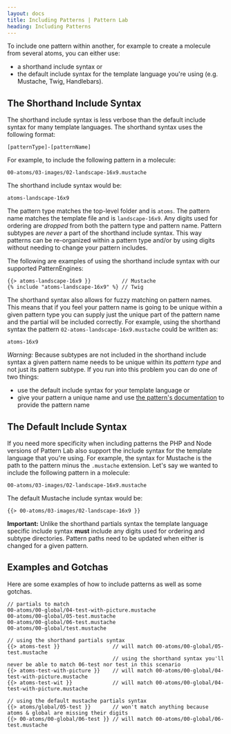 ```yaml
---
layout: docs
title: Including Patterns | Pattern Lab
heading: Including Patterns
---
```


To include one pattern within another, for example to create a molecule from several atoms, you can either use:

* a shorthand include syntax or
* the default include syntax for the template language you're using (e.g. Mustache, Twig, Handlebars).

## The Shorthand Include Syntax

The shorthand include syntax is less verbose than the default include syntax for many template languages. The shorthand syntax uses the following format:

    [patternType]-[patternName]

For example, to include the following pattern in a molecule:

    00-atoms/03-images/02-landscape-16x9.mustache

The shorthand include syntax would be:

    atoms-landscape-16x9

The pattern type matches the top-level folder and is `atoms`. The pattern name matches the template file and is `landscape-16x9`. Any digits used for ordering are _dropped_ from both the pattern type and pattern name. Pattern subtypes are _never_ a part of the shorthand include syntax. This way patterns can be re-organized within a pattern type and/or by using digits without needing to change your pattern includes.

The following are examples of using the shorthand include syntax with our supported PatternEngines:

    {{> atoms-landscape-16x9 }}          // Mustache
    {% include "atoms-landscape-16x9" %} // Twig

The shorthand syntax also allows for fuzzy matching on pattern names. This means that if you feel your pattern name is going to be unique within a given pattern type you can supply just the unique part of the pattern name and the partial will be included correctly. For example, using the shorthand syntax the pattern `02-atoms-landscape-16x9.mustache` could be written as:

    atoms-16x9

*Warning:* Because subtypes are not included in the shorthand include syntax a given pattern name needs to be unique within its _pattern type_ and not just its pattern subtype. If you run into this problem you can do one of two things:

* use the default include syntax for your template language or
* give your pattern a unique name and use [the pattern's documentation](/docs/pattern-documentation.html) to provide the pattern name


## The Default Include Syntax

If you need more specificity when including patterns the PHP and Node versions of Pattern Lab also support the include syntax for the template language that you're using. For example, the syntax for Mustache is the path to the pattern minus the `.mustache` extension. Let's say we wanted to include the following pattern in a molecule:

    00-atoms/03-images/02-landscape-16x9.mustache

The default Mustache include syntax would be:

    {{> 00-atoms/03-images/02-landscape-16x9 }}

**Important:** Unlike the shorthand partials syntax the template language specific include syntax **must** include any digits used for ordering and subtype directories. Pattern paths need to be updated when either is changed for a given pattern.

## Examples and Gotchas

Here are some examples of how to include patterns as well as some gotchas.

```
// partials to match
00-atoms/00-global/04-test-with-picture.mustache
00-atoms/00-global/05-test.mustache
00-atoms/00-global/06-test.mustache
00-atoms/00-global/test.mustache

// using the shorthand partials syntax
{{> atoms-test }}                 // will match 00-atoms/00-global/05-test.mustache
                                  // using the shorthand syntax you'll never be able to match 06-test nor test in this scenario
{{> atoms-test-with-picture }}    // will match 00-atoms/00-global/04-test-with-picture.mustache
{{> atoms-test-wit }}             // will match 00-atoms/00-global/04-test-with-picture.mustache

// using the default mustache partials syntax
{{> atoms/global/05-test }}       // won't match anything because atoms & global are missing their digits
{{> 00-atoms/00-global/06-test }} // will match 00-atoms/00-global/06-test.mustache
```
